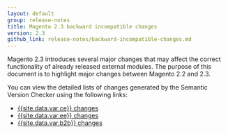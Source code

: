 ```yaml
---
layout: default
group: release-notes
title: Magento 2.3 backward incompatible changes
version: 2.3
github_link: release-notes/backward-incompatible-changes.md
---
```


Magento 2.3 introduces several major changes that may affect the correct functionality of already released external modules. The purpose of this document is to highlight major changes between Magento 2.2 and 2.3.

You can view the detailed lists of changes generated by the Semantic Version Checker using the following links:

- [{{site.data.var.ce}} changes](https://htmlpreview.github.io/?https://github.com/magento/devdocs/blob/develop/_includes/changes/ce/2.2.0-develop.html)
- [{{site.data.var.ee}} changes](https://htmlpreview.github.io/?https://github.com/magento/devdocs/blob/develop/_includes/changes/ee/2.2.0-develop.html)
- [{{site.data.var.b2b}} changes](https://htmlpreview.github.io/?https://github.com/magento/devdocs/blob/develop/_includes/changes/b2b/1.0-develop.html)
